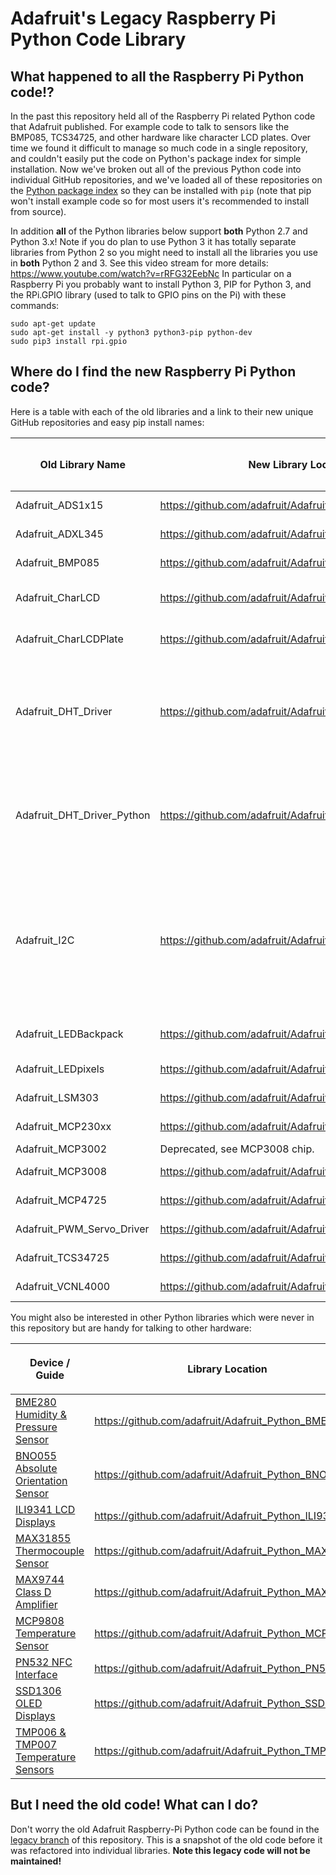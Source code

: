 # Adafruit's Legacy Raspberry Pi Python Code Library

## What happened to all the Raspberry Pi Python code!?

In the past this repository held all of the Raspberry Pi related Python code
that Adafruit published.  For example code to talk to sensors like the BMP085,
TCS34725, and other hardware like character LCD plates.  Over time we found it
difficult to manage so much code in a single repository, and couldn't easily put
the code on Python's package index for simple installation.  Now we've broken out
all of the previous Python code into individual GitHub repositories, and we've
loaded all of these repositories on the [Python package index](https://pypi.python.org/pypi)
so they can be installed with `pip` (note that pip won't install example code so for most users
it's recommended to install from source).

In addition **all** of the Python libraries below support **both** Python 2.7 and Python 3.x!  Note
if you do plan to use Python 3 it has totally separate libraries from Python 2 so you might
need to install all the libraries you use in **both** Python 2 and 3.  See this video stream
for more details: https://www.youtube.com/watch?v=rRFG32EebNc  In particular on a Raspberry Pi
you probably want to install Python 3, PIP for Python 3, and the RPi.GPIO library (used
to talk to GPIO pins on the Pi) with these commands:

    sudo apt-get update
    sudo apt-get install -y python3 python3-pip python-dev
    sudo pip3 install rpi.gpio

## Where do I find the new Raspberry Pi Python code?

Here is a table with each of the old libraries and a link to their new unique
GitHub repositories and easy pip install names:

| Old Library Name | New Library Location | New `pip install` Package Name | Notes |
|------------------|----------------------|--------------------------------|-------|
| Adafruit_ADS1x15 | https://github.com/adafruit/Adafruit_Python_ADS1X15 | adafruit-ads1x15 | [See guide](https://learn.adafruit.com/raspberry-pi-analog-to-digital-converters). |
| Adafruit_ADXL345 | https://github.com/adafruit/Adafruit_Python_ADXL345 | adafriut-adxl345 | - |
| Adafruit_BMP085 | https://github.com/adafruit/Adafruit_Python_BMP | adafruit-bmp | [See guide](https://learn.adafruit.com/using-the-bmp085-with-raspberry-pi/using-the-adafruit-bmp085-python-library). |
| Adafruit_CharLCD | https://github.com/adafruit/Adafruit_Python_CharLCD | adafruit-charlcd | [See new character LCD guide](https://learn.adafruit.com/character-lcd-with-raspberry-pi-or-beaglebone-black/overview). |
| Adafruit_CharLCDPlate | https://github.com/adafruit/Adafruit_Python_CharLCD | adafruit-charlcd | [See new character LCD guide](https://learn.adafruit.com/character-lcd-with-raspberry-pi-or-beaglebone-black/overview). |
| Adafruit_DHT_Driver | https://github.com/adafruit/Adafruit_Python_DHT | None, must be manually installed to properly compile C extension. | See the [C code for reading the DHT sensor](https://github.com/adafruit/Adafruit_Python_DHT/tree/master/source/Raspberry_Pi_2) in the updated Python driver. |
| Adafruit_DHT_Driver_Python | https://github.com/adafruit/Adafruit_Python_DHT | None, must be manually installed to properly compile C extension. | [See updated DHT sensor guide](https://learn.adafruit.com/dht-humidity-sensing-on-raspberry-pi-with-gdocs-logging/overview) |
| Adafruit_I2C | https://github.com/adafruit/Adafruit_Python_GPIO | adafruit-gpio | See [updated I2C code](https://github.com/adafruit/Adafruit_Python_GPIO/blob/master/Adafruit_GPIO/I2C.py) in the Python GPIO library.  Import with `import Adafruit_GPIO.I2C as I2C` and create an instance of `I2C.Device` instead of the old `Adafruit_I2C` class. |
| Adafruit_LEDBackpack | https://github.com/adafruit/Adafruit_Python_LED_Backpack | adafruit-led-backpack | [See new LED backpacks guide.](https://learn.adafruit.com/led-backpack-displays-on-raspberry-pi-and-beaglebone-black/overview) |
| Adafruit_LEDpixels | https://github.com/adafruit/Adafruit_Python_WS2801 | adafruit-ws2801 | - |
| Adafruit_LSM303 | https://github.com/adafruit/Adafruit_Python_LSM303 | adafruit-lsm303 | - |
| Adafruit_MCP230xx | https://github.com/adafruit/Adafruit_Python_GPIO | adafruit-gpio | See [updated MCP230xx code](https://github.com/adafruit/Adafruit_Python_GPIO/blob/master/Adafruit_GPIO/MCP230xx.py). |
| Adafruit_MCP3002 | Deprecated, see MCP3008 chip. | - | - |
| Adafruit_MCP3008 | https://github.com/adafruit/Adafruit_Python_MCP3008 | adafruit-mcp3008 | [See guide](https://learn.adafruit.com/raspberry-pi-analog-to-digital-converters). |
| Adafruit_MCP4725 | https://github.com/adafruit/Adafruit_Python_MCP4725 | adafruit-mcp4725 | [See guide](https://learn.adafruit.com/mcp4725-12-bit-dac-with-raspberry-pi/overview) |
| Adafruit_PWM_Servo_Driver | https://github.com/adafruit/Adafruit_Python_PCA9685 | adafruit-pca9685 | [See guide](https://learn.adafruit.com/adafruit-16-channel-servo-driver-with-raspberry-pi/overview) |
| Adafruit_TCS34725 | https://github.com/adafruit/Adafruit_Python_TCS34725 | adafruit-tcs34725 | - |
| Adafruit_VCNL4000 | https://github.com/adafruit/Adafruit_Python_VCNL40xx | adafruit-vcnl40xx | - |

You might also be interested in other Python libraries which were never in this repository but are handy for talking
to other hardware:

| Device / Guide | Library Location | `pip install` Package Name |
|----------------|------------------|----------------------------|
| [BME280 Humidity & Pressure Sensor](https://learn.adafruit.com/adafruit-bme280-humidity-barometric-pressure-temperature-sensor-breakout/overview) | https://github.com/adafruit/Adafruit_Python_BME280 | TBD |
| [BNO055 Absolute Orientation Sensor](https://learn.adafruit.com/bno055-absolute-orientation-sensor-with-raspberry-pi-and-beaglebone-black/overview) | https://github.com/adafruit/Adafruit_Python_BNO055 | adafruit-bno055 |
| [ILI9341 LCD Displays](https://learn.adafruit.com/user-space-spi-tft-python-library-ili9341-2-8/overview) | https://github.com/adafruit/Adafruit_Python_ILI9341 | adafruit-ili9341 |
| [MAX31855 Thermocouple Sensor](https://learn.adafruit.com/max31855-thermocouple-python-library/overview) | https://github.com/adafruit/Adafruit_Python_MAX31855 | adafruit-max31855 |
| [MAX9744 Class D Amplifier](https://learn.adafruit.com/adafruit-20w-stereo-audio-amplifier-class-d-max9744/overview) | https://github.com/adafruit/Adafruit_Python_MAX9744 | adafruit-max9744 |
| [MCP9808 Temperature Sensor](https://learn.adafruit.com/mcp9808-temperature-sensor-python-library/overview) | https://github.com/adafruit/Adafruit_Python_MCP9808 | adafruit-mcp9808 |
| [PN532 NFC Interface](https://learn.adafruit.com/raspberry-pi-nfc-minecraft-blocks/overview) | https://github.com/adafruit/Adafruit_Python_PN532 | adafruit-pn532 |
| [SSD1306 OLED Displays](https://learn.adafruit.com/ssd1306-oled-displays-with-raspberry-pi-and-beaglebone-black/overview) | https://github.com/adafruit/Adafruit_Python_SSD1306 | adafruit-ssd1306 |
| [TMP006 & TMP007 Temperature Sensors](https://learn.adafruit.com/tmp006-temperature-sensor-python-library/overview) | https://github.com/adafruit/Adafruit_Python_TMP | adafruit-tmp |

## But I **need** the old code!  What can I do?

Don't worry the old Adafruit Raspberry-Pi Python code can be found in the
[legacy branch](https://github.com/adafruit/Adafruit-Raspberry-Pi-Python-Code/tree/legacy) of this repository.  This is a snapshot of the old code before it
was refactored into individual libraries. **Note this legacy code will not be
maintained!**
